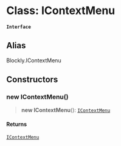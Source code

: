 # Class: IContextMenu

**`Interface`**

## Alias

Blockly.IContextMenu

## Constructors

### new IContextMenu()

> **new IContextMenu**(): [`IContextMenu`](IContextMenu.md)

#### Returns

[`IContextMenu`](IContextMenu.md)
